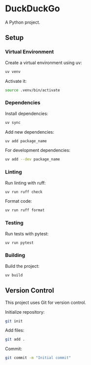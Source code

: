 # DuckDuckGo

A Python project.

## Setup

### Virtual Environment

Create a virtual environment using uv:

```bash
uv venv
```

Activate it:

```bash
source .venv/bin/activate
```

### Dependencies

Install dependencies:

```bash
uv sync
```

Add new dependencies:

```bash
uv add package_name
```

For development dependencies:

```bash
uv add --dev package_name
```

### Linting

Run linting with ruff:

```bash
uv run ruff check
```

Format code:

```bash
uv run ruff format
```

### Testing

Run tests with pytest:

```bash
uv run pytest
```

### Building

Build the project:

```bash
uv build
```

## Version Control

This project uses Git for version control.

Initialize repository:

```bash
git init
```

Add files:

```bash
git add .
```

Commit:

```bash
git commit -m "Initial commit"
```